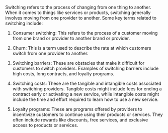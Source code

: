 Switching refers to the process of changing from one thing to another. When it comes to things like services or products, switching generally involves moving from one provider to another. Some key terms related to switching include:

1. Consumer switching: This refers to the process of a customer moving from one brand or provider to another brand or provider.

2. Churn: This is a term used to describe the rate at which customers switch from one provider to another.

3. Switching barriers: These are obstacles that make it difficult for customers to switch providers. Examples of switching barriers include high costs, long contracts, and loyalty programs.

4. Switching costs: These are the tangible and intangible costs associated with switching providers. Tangible costs might include fees for ending a contract early or activating a new service, while intangible costs might include the time and effort required to learn how to use a new service.

5. Loyalty programs: These are programs offered by providers to incentivize customers to continue using their products or services. They often include rewards like discounts, free services, and exclusive access to products or services.
